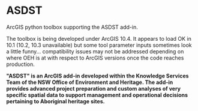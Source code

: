 # ASDST
ArcGIS python toolbox supporting the ASDST add-in.

The toolbox is being developed under ArcGIS 10.4. It appears to load OK in 10.1 (10.2, 10.3 unavailable) but some tool parameter inputs sometimes look a little funny... compatibility issues may not be addressed depending on where OEH is at with respect to ArcGIS versions once the code reaches production.

**"ASDST" is an ArcGIS add-in developed within the Knowledge Services Team of the NSW Office of Environment and Heritage. The add-in provides advanced project preparation and custom analyses of very specific spatial data to support management and operational decisions pertaining to Aboriginal heritage sites.**

